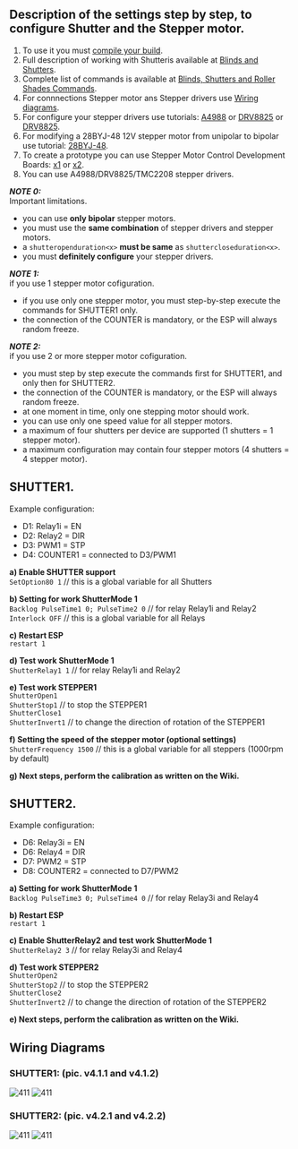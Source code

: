 ## Description of the settings step by step, to configure Shutter and the Stepper motor.    

1.  To use it you must [compile your build](Compile-your-build.md).  
2.  Full description of working with Shutteris available at [Blinds and Shutters](Blinds-and-Shutters.md).  
3.  Complete list of commands is available at [Blinds, Shutters and Roller Shades Commands](Commands.md#blinds-shutters-and-roller-shades).  
4.  For connnections Stepper motor ans Stepper drivers use [Wiring diagrams](#wiring-diagrams).  
5.  For configure your stepper drivers use tutorials: [A4988](https://lastminuteengineers.com/a4988-stepper-motor-driver-arduino-tutorial/) or [DRV8825](https://lastminuteengineers.com/drv8825-stepper-motor-driver-arduino-tutorial/) or [DRV8825](https://wiki.fysetc.com/TMC2208/).  
6.  For modifying a 28BYJ-48 12V stepper motor from unipolar to bipolar use tutorial: [28BYJ-48](https://coeleveld.com/wp-content/uploads/2016/10/Modifying-a-28BYJ-48-step-motor-from-unipolar-to-bipolar.pdf).  
7. To create a prototype you can use Stepper Motor Control Development Boards: [x1](https://aliexpress.com/item/32908836265.html) or [x2](https://aliexpress.com/item/32870732179.html).  
8. You can use A4988/DRV8825/TMC2208 stepper drivers.




***NOTE 0:***  
Important limitations.
- you can use **only bipolar** stepper motors.  
- you must use the **same combination** of stepper drivers and stepper motors.
- a `shutteropenduration<x>` **must be same** as `shuttercloseduration<x>`.  
- you must **definitely configure** your stepper drivers.  

***NOTE 1:***  
 if you use 1 stepper motor cofiguration.  
 - if you use only one stepper motor, you must step-by-step execute the commands for SHUTTER1 only.  
 - the connection of the COUNTER is mandatory, or the ESP will always random freeze.  
 
 ***NOTE 2:***  
 if you use 2 or more stepper motor cofiguration.  
 - you must step by step execute the commands first for SHUTTER1, and only then for SHUTTER2.  
 - the connection of the COUNTER is mandatory, or the ESP will always random freeze.  
 - at one moment in time, only one stepping motor should work.  
 - you can use only one speed value for all stepper motors.  
 - a maximum of four shutters per device are supported (1 shutters = 1 stepper motor). 
 - a maximum configuration may contain four stepper motors (4 shutters = 4 stepper motor).  

## SHUTTER1.
Example configuration:  
 - D1: Relay1i  = EN  
 - D2: Relay2   = DIR  
 - D3: PWM1     = STP  
 - D4: COUNTER1 = connected to D3/PWM1   

**a) Enable SHUTTER support**  
 `SetOption80 1`   // this is a global variable for all Shutters 

**b) Setting for work ShutterMode 1**  
  `Backlog PulseTime1 0; PulseTime2 0`   // for relay Relay1i and Relay2  
  `Interlock OFF`                        // this is a global variable for all Relays  

**c) Restart ESP**  
  `restart 1`

**d) Test work ShutterMode 1**  
  `ShutterRelay1 1`   // for relay Relay1i and Relay2

**e) Test work STEPPER1**  
  `ShutterOpen1`   
  `ShutterStop1`      // to stop the STEPPER1  
  `ShutterClose1`  
  `ShutterInvert1`    // to change the direction of rotation of the STEPPER1  

**f) Setting the speed of the stepper motor (optional settings)**  
  `ShutterFrequency 1500`  // this is a global variable for all steppers (1000rpm by default)

**g) Next steps, perform the calibration as written on the Wiki.**  


## SHUTTER2.
Example configuration:  
 - D6: Relay3i  = EN  
 - D6: Relay4   = DIR  
 - D7: PWM2     = STP  
 - D8: COUNTER2 = connected to D7/PWM2   

**a) Setting for work ShutterMode 1**  
  `Backlog PulseTime3 0; PulseTime4 0`   // for relay Relay3i and Relay4  

**b) Restart ESP**  
  `restart 1`

**c) Enable ShutterRelay2 and test work ShutterMode 1**  
  `ShutterRelay2 3`   // for relay Relay3i and Relay4

**d) Test work STEPPER2**  
  `ShutterOpen2`  
  `ShutterStop2`     // to stop the STEPPER2  
  `ShutterClose2`  
  `ShutterInvert2`   // to change the direction of rotation of the STEPPER2  
  
**e) Next steps, perform the calibration as written on the Wiki.**  

## Wiring Diagrams  
### SHUTTER1: (pic. v4.1.1 and v4.1.2)  
![411](https://github.com/TrDA-hab/blinds/blob/master/images/A4988%20v411.jpg ":size=200px")
![411](https://github.com/TrDA-hab/blinds/blob/master/images/A4988%20v412.jpg ":size=200px")

### SHUTTER2: (pic. v4.2.1 and v4.2.2)  
![411](https://github.com/TrDA-hab/blinds/blob/master/images/A4988%20v421.jpg ":size=200px")
![411](https://github.com/TrDA-hab/blinds/blob/master/images/A4988%20v422.jpg ":size=200px")
